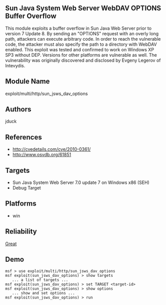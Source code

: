 ## Sun Java System Web Server WebDAV OPTIONS Buffer Overflow

This module exploits a buffer overflow in Sun Java Web 
Server prior to version 7 Update 8. By sending an "OPTIONS" 
request with an overly long path, attackers can execute 
arbitrary code. In order to reach the vulnerable code, the 
attacker must also specify the path to a directory with 
WebDAV enabled. This exploit was tested and confirmed to 
work on Windows XP SP3 without DEP. Versions for other 
platforms are vulnerable as well. The vulnerability was 
originally discovered and disclosed by Evgeny Legerov of 
Intevydis.


## Module Name
exploit/multi/http/sun_jsws_dav_options

## Authors
jduck


## References
* http://cvedetails.com/cve/2010-0361/
* http://www.osvdb.org/61851



## Targets
* Sun Java System Web Server 7.0 update 7 on Windows x86 (SEH)
* Debug Target


## Platforms
* win

## Reliability
[Great](https://github.com/rapid7/metasploit-framework/wiki/Exploit-Ranking)

## Demo

```
msf > use exploit/multi/http/sun_jsws_dav_options
msf exploit(sun_jsws_dav_options) > show targets
   ... a list of targets ...
msf exploit(sun_jsws_dav_options) > set TARGET <target-id>
msf exploit(sun_jsws_dav_options) > show options
   ... show and set options ...
msf exploit(sun_jsws_dav_options) > run
```
    
    